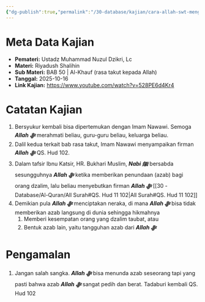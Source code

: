 ```yaml
---
{"dg-publish":true,"permalink":"/30-database/kajian/cara-allah-swt-mengazab/","tags":["kajian"]}
---
```





# Meta Data Kajian 
<div><ul class="dataview list-view-ul"><li><span><strong>Pemateri:</strong> Ustadz Muhammad Nuzul Dzikri, Lc</span></li><li><span><strong>Materi:</strong> Riyadush Shalihin</span></li><li><span><strong>Sub Materi:</strong> BAB 50 | Al-Khauf (rasa takut kepada Allah)</span></li><li><span><strong>Tanggal:</strong> 2025-10-16</span></li><li><span><strong>Link Kajian:</strong> <a rel="noopener nofollow" class="external-link" href="https://www.youtube.com/watch?v=528PE6d4Kr4" target="_blank">https://www.youtube.com/watch?v=528PE6d4Kr4</a></span></li></ul></div>

# Catatan Kajian
1. Bersyukur kembali bisa dipertemukan dengan Imam Nawawi. Semoga ***Allah ﷻ*** merahmati beliau, guru-guru beliau, keluarga beliau.
2. Dalil kedua terkait bab rasa takut, Imam Nawawi menyampaikan firman ***Allah ﷻ*** QS. Hud 102. 
3. Dalam tafsir Ibnu Katsir, HR. Bukhari Muslim, ***Nabi ﷺ*** bersabda sesungguhnya ***Allah ﷻ*** ketika memberikan penundaan (azab) bagi orang dzalim, lalu beliau menyebutkan firman ***Allah ﷻ*** [[30 - Database/Al-Quran/All Surah#QS. Hud 11 102\|All Surah#QS. Hud 11 102]]
4. Demikian pula ***Allah ﷻ*** menciptakan neraka, di mana ***Allah ﷻ*** bisa tidak memberikan azab langsung di dunia sehingga hikmahnya
	1. Memberi kesempatan orang yang dzalim taubat, atau
	2. Bentuk azab lain, yaitu tangguhan azab dari ***Allah ﷻ*** 
# Pengamalan
1. Jangan salah sangka. ***Allah ﷻ*** bisa menunda azab seseorang tapi yang pasti bahwa azab ***Allah ﷻ*** sangat pedih dan berat. Tadaburi kembali QS. Hud 102
 
 